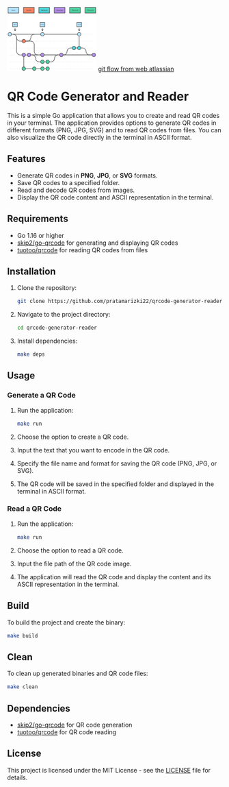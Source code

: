 ![alt text](image.png) 
[git flow from web atlassian](https://www.atlassian.com/git/tutorials/comparing-workflows/gitflow-workflow)
# QR Code Generator and Reader

This is a simple Go application that allows you to create and read QR codes in your terminal. The application provides options to generate QR codes in different formats (PNG, JPG, SVG) and to read QR codes from files. You can also visualize the QR code directly in the terminal in ASCII format.

## Features

- Generate QR codes in **PNG**, **JPG**, or **SVG** formats.
- Save QR codes to a specified folder.
- Read and decode QR codes from images.
- Display the QR code content and ASCII representation in the terminal.

## Requirements

- Go 1.16 or higher
- [skip2/go-qrcode](https://github.com/skip2/go-qrcode) for generating and displaying QR codes
- [tuotoo/qrcode](https://github.com/tuotoo/qrcode) for reading QR codes from files

## Installation

1. Clone the repository:

    ```bash
    git clone https://github.com/pratamarizki22/qrcode-generator-reader.git
    ```

2. Navigate to the project directory:

    ```bash
    cd qrcode-generator-reader
    ```

3. Install dependencies:

    ```bash
    make deps
    ```

## Usage

### Generate a QR Code

1. Run the application:

    ```bash
    make run
    ```

2. Choose the option to create a QR code.
3. Input the text that you want to encode in the QR code.
4. Specify the file name and format for saving the QR code (PNG, JPG, or SVG).
5. The QR code will be saved in the specified folder and displayed in the terminal in ASCII format.

### Read a QR Code

1. Run the application:

    ```bash
    make run
    ```

2. Choose the option to read a QR code.
3. Input the file path of the QR code image.
4. The application will read the QR code and display the content and its ASCII representation in the terminal.

## Build

To build the project and create the binary:

```bash
make build
```

## Clean

To clean up generated binaries and QR code files:

```bash
make clean
```

## Dependencies

- [skip2/go-qrcode](https://github.com/skip2/go-qrcode) for QR code generation
- [tuotoo/qrcode](https://github.com/tuotoo/qrcode) for QR code reading

## License

This project is licensed under the MIT License - see the [LICENSE](LICENSE) file for details.
